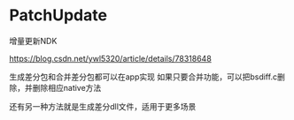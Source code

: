 # PatchUpdate
增量更新NDK

https://blog.csdn.net/ywl5320/article/details/78318648

生成差分包和合并差分包都可以在app实现
如果只要合并功能，可以把bsdiff.c删除，并删除相应native方法

还有另一种方法就是生成差分dll文件，适用于更多场景
